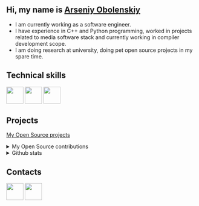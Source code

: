 ## Hi, my name is [Arseniy Obolenskiy](https://github.com/aobolensk)

- I am currently working as a software engineer.
- I have experience in C++ and Python programming, worked in projects related to media software stack and currently working in compiler development scope.
- I am doing research at university, doing pet open source projects in my spare time.

## Technical skills

<img src="https://cdn.jsdelivr.net/gh/devicons/devicon/icons/c/c-original.svg" width=45 /><nobr>
<img src="https://cdn.jsdelivr.net/gh/devicons/devicon/icons/cplusplus/cplusplus-original.svg" width=45 /><nobr>
<img src="https://cdn.jsdelivr.net/gh/devicons/devicon/icons/python/python-original-wordmark.svg" width=45 /><nobr>

## Projects

[My Open Source projects](https://github.com/aobolensk?tab=repositories&q=&type=source)

<details>
<summary>My Open Source contributions</summary>

Compilers:
- [triton-shared](https://github.com/microsoft/triton-shared)
- [Polygeist](https://github.com/llvm/Polygeist)
- [LLVM](https://github.com/llvm/llvm-project)

Intel projects:
- [The Intel® Media SDK](https://github.com/Intel-Media-SDK/MediaSDK)
- [Intel® oneVPL GPU Runtime](https://github.com/oneapi-src/oneVPL-intel-gpu)
- [oneAPI DPC++ compiler](https://github.com/intel/llvm)

</details>

<details>
<summary>Github stats</summary>
<img height="180em" src="https://github-readme-stats.vercel.app/api?username=aobolensk&show_icons=true&hide_border=true&&count_private=true&include_all_commits=true&theme=dark" />
</details>

## Contacts

<a href="mailto:gooddoog@student.su"><img src="https://cdn4.iconfinder.com/data/icons/aiga-symbol-signs/439/aiga_mail-512.png" width=45 /></a>
<a href="https://www.linkedin.com/in/arseniy-obolenskiy/"><img src="https://cdn.jsdelivr.net/gh/devicons/devicon/icons/linkedin/linkedin-original.svg" width=45 /></a>
